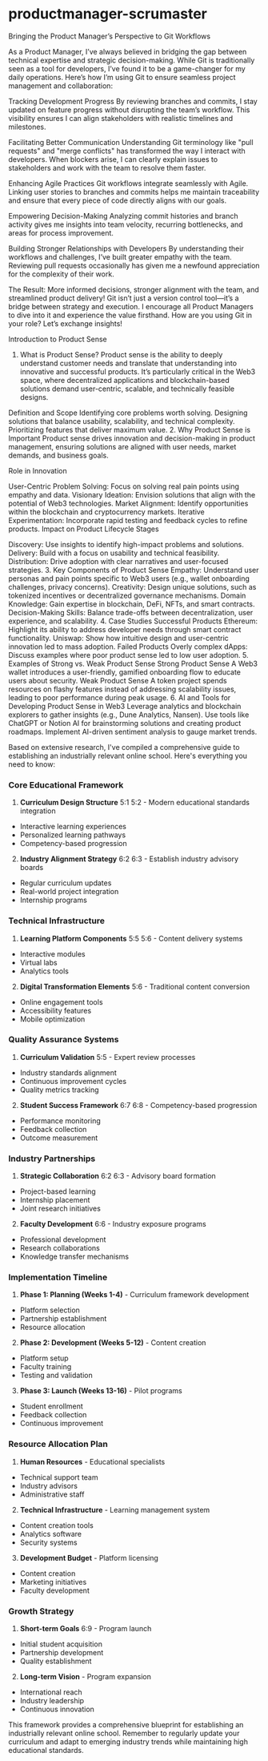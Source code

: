 ﻿# productmanager-scrumaster

Bringing the Product Manager’s Perspective to Git Workflows

As a Product Manager, I’ve always believed in bridging the gap between technical expertise and strategic decision-making. While Git is traditionally seen as a tool for developers, I’ve found it to be a game-changer for my daily operations. Here’s how I’m using Git to ensure seamless project management and collaboration:

Tracking Development Progress
By reviewing branches and commits, I stay updated on feature progress without disrupting the team’s workflow. This visibility ensures I can align stakeholders with realistic timelines and milestones.

Facilitating Better Communication
Understanding Git terminology like "pull requests" and "merge conflicts" has transformed the way I interact with developers. When blockers arise, I can clearly explain issues to stakeholders and work with the team to resolve them faster.

Enhancing Agile Practices
Git workflows integrate seamlessly with Agile. Linking user stories to branches and commits helps me maintain traceability and ensure that every piece of code directly aligns with our goals.

Empowering Decision-Making
Analyzing commit histories and branch activity gives me insights into team velocity, recurring bottlenecks, and areas for process improvement.

Building Stronger Relationships with Developers
By understanding their workflows and challenges, I’ve built greater empathy with the team. Reviewing pull requests occasionally has given me a newfound appreciation for the complexity of their work.

The Result: More informed decisions, stronger alignment with the team, and streamlined product delivery!
Git isn’t just a version control tool—it’s a bridge between strategy and execution. I encourage all Product Managers to dive into it and experience the value firsthand.
 How are you using Git in your role? Let’s exchange insights!


Introduction to Product Sense
1. What is Product Sense?
Product sense is the ability to deeply understand customer needs and translate that understanding into innovative and successful products. It’s particularly critical in the Web3 space, where decentralized applications and blockchain-based solutions demand user-centric, scalable, and technically feasible designs.

Definition and Scope
Identifying core problems worth solving.
Designing solutions that balance usability, scalability, and technical complexity.
Prioritizing features that deliver maximum value.
2. Why Product Sense is Important
Product sense drives innovation and decision-making in product management, ensuring solutions are aligned with user needs, market demands, and business goals.

Role in Innovation

User-Centric Problem Solving: Focus on solving real pain points using empathy and data.
Visionary Ideation: Envision solutions that align with the potential of Web3 technologies.
Market Alignment: Identify opportunities within the blockchain and cryptocurrency markets.
Iterative Experimentation: Incorporate rapid testing and feedback cycles to refine products.
Impact on Product Lifecycle Stages

Discovery: Use insights to identify high-impact problems and solutions.
Delivery: Build with a focus on usability and technical feasibility.
Distribution: Drive adoption with clear narratives and user-focused strategies.
3. Key Components of Product Sense
Empathy: Understand user personas and pain points specific to Web3 users (e.g., wallet onboarding challenges, privacy concerns).
Creativity: Design unique solutions, such as tokenized incentives or decentralized governance mechanisms.
Domain Knowledge: Gain expertise in blockchain, DeFi, NFTs, and smart contracts.
Decision-Making Skills: Balance trade-offs between decentralization, user experience, and scalability.
4. Case Studies
Successful Products
Ethereum: Highlight its ability to address developer needs through smart contract functionality.
Uniswap: Show how intuitive design and user-centric innovation led to mass adoption.
Failed Products
Overly complex dApps: Discuss examples where poor product sense led to low user adoption.
5. Examples of Strong vs. Weak Product Sense
Strong Product Sense
A Web3 wallet introduces a user-friendly, gamified onboarding flow to educate users about security.
Weak Product Sense
A token project spends resources on flashy features instead of addressing scalability issues, leading to poor performance during peak usage.
6. AI and Tools for Developing Product Sense in Web3
Leverage analytics and blockchain explorers to gather insights (e.g., Dune Analytics, Nansen).
Use tools like ChatGPT or Notion AI for brainstorming solutions and creating product roadmaps.
Implement AI-driven sentiment analysis to gauge market trends.

Based on extensive research, I've compiled a comprehensive guide to establishing an industrially relevant online school. Here's everything you need to know:

###  Core Educational Framework

1. **Curriculum Design Structure** 5:1 5:2  - Modern educational standards integration
  - Interactive learning experiences
  - Personalized learning pathways
  - Competency-based progression


2. **Industry Alignment Strategy** 6:2 6:3  - Establish industry advisory boards
  - Regular curriculum updates
  - Real-world project integration
  - Internship programs



###  Technical Infrastructure

1. **Learning Platform Components** 5:5 5:6  - Content delivery systems
  - Interactive modules
  - Virtual labs
  - Analytics tools


2. **Digital Transformation Elements** 5:6  - Traditional content conversion
  - Online engagement tools
  - Accessibility features
  - Mobile optimization



###  Quality Assurance Systems

1. **Curriculum Validation** 5:5  - Expert review processes
  - Industry standards alignment
  - Continuous improvement cycles
  - Quality metrics tracking


2. **Student Success Framework** 6:7 6:8  - Competency-based progression
  - Performance monitoring
  - Feedback collection
  - Outcome measurement



###  Industry Partnerships

1. **Strategic Collaboration** 6:2 6:3  - Advisory board formation
  - Project-based learning
  - Internship placement
  - Joint research initiatives


2. **Faculty Development** 6:6  - Industry exposure programs
  - Professional development
  - Research collaborations
  - Knowledge transfer mechanisms



###  Implementation Timeline

1. **Phase 1: Planning (Weeks 1-4)**  - Curriculum framework development
  - Platform selection
  - Partnership establishment
  - Resource allocation


2. **Phase 2: Development (Weeks 5-12)**  - Content creation
  - Platform setup
  - Faculty training
  - Testing and validation


3. **Phase 3: Launch (Weeks 13-16)**  - Pilot programs
  - Student enrollment
  - Feedback collection
  - Continuous improvement



###  Resource Allocation Plan

1. **Human Resources**  - Educational specialists
  - Technical support team
  - Industry advisors
  - Administrative staff


2. **Technical Infrastructure**  - Learning management system
  - Content creation tools
  - Analytics software
  - Security systems


3. **Development Budget**  - Platform licensing
  - Content creation
  - Marketing initiatives
  - Faculty development



###  Growth Strategy

1. **Short-term Goals** 6:9  - Program launch
  - Initial student acquisition
  - Partnership development
  - Quality establishment


2. **Long-term Vision**  - Program expansion
  - International reach
  - Industry leadership
  - Continuous innovation



This framework provides a comprehensive blueprint for establishing an industrially relevant online school. Remember to regularly update your curriculum and adapt to emerging industry trends while maintaining high educational standards.

